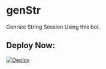 # genStr
Genrate String Session Using this bot.
## Deploy Now:

[![Deploy](https://www.herokucdn.com/deploy/button.svg)](https://heroku.com/deploy)

